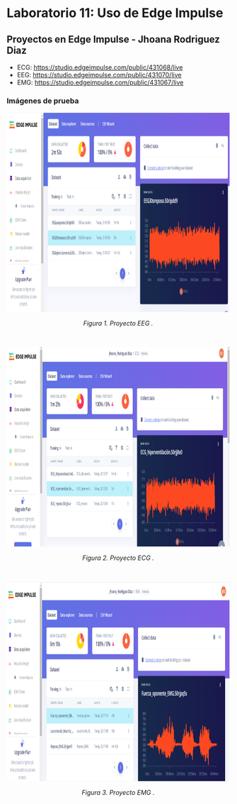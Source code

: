 # Laboratorio 11: Uso de Edge Impulse

## Proyectos en Edge Impulse - Jhoana Rodriguez Diaz

-  ECG: https://studio.edgeimpulse.com/public/431068/live
-  EEG: https://studio.edgeimpulse.com/public/431070/live
-  EMG: https://studio.edgeimpulse.com/public/431067/live

### Imágenes de prueba 

<p align="center">
  <img src="https://github.com/GloriaAtencio/ISBIO_2024_G1/blob/7e8c5b9eaabb2f977d846f804367eb1b91609fa8/ISB/Laboratorios/L11_Edge_Impulse/Archivos_Jhoana_Rodriguez/EEG/eeg_reposo.PNG" alt="fotog" width="960" height="450"/>
</p>
<p align="center"><i>Figura 1. Proyecto EEG .</i></p><br>

<p align="center">
  <img src="https://github.com/GloriaAtencio/ISBIO_2024_G1/blob/561e1ebc76e35a613a7ddc8f30053db1e730cb12/ISB/Laboratorios/L11_Edge_Impulse/Archivos_Jhoana_Rodriguez/ECG/Hiperventilacion.PNG" alt="fotog" width="960" height="450"/>
</p>
<p align="center"><i>Figura 2. Proyecto ECG .</i></p><br>

<p align="center">
  <img src="https://github.com/GloriaAtencio/ISBIO_2024_G1/blob/7e8c5b9eaabb2f977d846f804367eb1b91609fa8/ISB/Laboratorios/L11_Edge_Impulse/Archivos_Jhoana_Rodriguez/EMG/Fuerza_oponente.PNG" alt="fotog" width="960" height="450"/>
</p>
<p align="center"><i>Figura 3. Proyecto EMG .</i></p><br>

